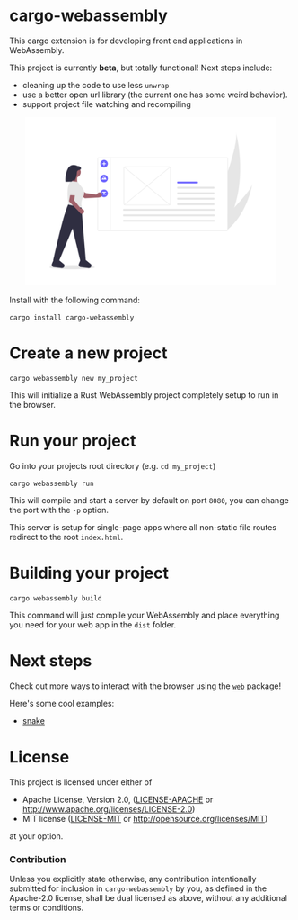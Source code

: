 # cargo-webassembly 

This cargo extension is for developing front end applications in WebAssembly.

This project is currently **beta**, but totally functional! Next steps include:

* cleaning up the code to use less `unwrap`
* use a better open url library (the current one has some weird behavior).
* support project file watching and recompiling

<p align="center">
  <img height="300" src="../../images/undraw_website_builder_bxki.png">
</p>

Install with the following command:

```
cargo install cargo-webassembly
```

# Create a new project

```
cargo webassembly new my_project
```

This will initialize a Rust WebAssembly project completely setup to run in the browser.

# Run your project

Go into your projects root directory (e.g. `cd my_project`)

```
cargo webassembly run
```

This will compile and start a server by default on port `8080`, you can change the port with the `-p` option.

This server is setup for single-page apps where all non-static file routes redirect to the root `index.html`.

# Building your project

```
cargo webassembly build
```

This command will just compile your WebAssembly and place everything you need for your web app in the `dist` folder.

# Next steps

Check out more ways to interact with the browser using the [`web`](https://docs.rs/web/) package!

Here's some cool examples:

* [snake](https://wasm.js.org/examples/snake/)

# License

This project is licensed under either of

 * Apache License, Version 2.0, ([LICENSE-APACHE](LICENSE-APACHE) or
   http://www.apache.org/licenses/LICENSE-2.0)
 * MIT license ([LICENSE-MIT](LICENSE-MIT) or
   http://opensource.org/licenses/MIT)

at your option.

### Contribution

Unless you explicitly state otherwise, any contribution intentionally submitted
for inclusion in `cargo-webassembly` by you, as defined in the Apache-2.0 license, shall be
dual licensed as above, without any additional terms or conditions.
